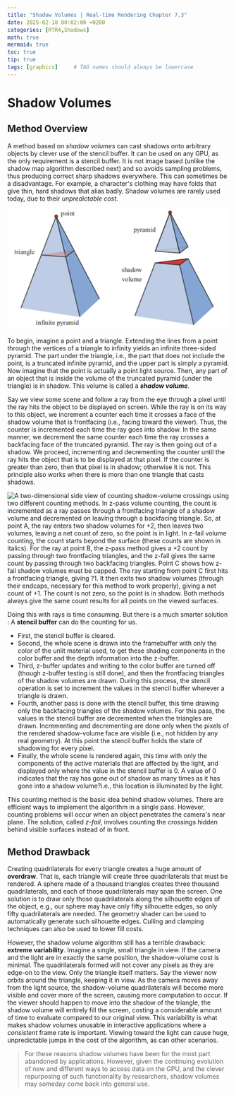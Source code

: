 ```yaml
---
title: "Shadow Volumes | Real-time Rendering Chapter 7.3"
date: 2025-02-18 00:02:00 +0200
categories: [RTR4,Shadows]
math: true
mermaid: true
toc: true
tip: true
tags: [graphics]     # TAG names should always be lowercase
---
```

# Shadow Volumes
## Method Overview
A method based on *shadow volumes* can cast shadows onto arbitrary objects by clever use of the stencil buffer. It can be used on any GPU, as the only requirement is a stencil buffer. It is not image based (unlike the shadow map algorithm described next) and so avoids sampling problems, thus producing correct sharp shadows everywhere. This can sometimes be a disadvantage. For example, a character's clothing may have folds that give thin, hard shadows that alias badly. Shadow volumes are rarely used today, due to their *unpredictable cost*.

![Left: the lines from a point light are extended through the vertices of a triangle to form an infinite pyramid. Right: the upper part is a pyramid, and the lower part is an infinite truncated pyramid, also called the shadow volume. All geometry that is inside the shadow volume is in shadow.](../images/2025-02-25_17.00.00.png)

To begin, imagine a point and a triangle. Extending the lines from a point through the vertices of a triangle to infinity yields an infinite three-sided pyramid. The part under the triangle, i.e., the part that does not include the point, is a truncated infinite pyramid, and the upper part is simply a pyramid. Now imagine that the point is actually a point light source. Then, any part of an object that is inside the volume of the truncated pyramid (under the triangle) is in shadow. This volume is called a ***shadow volume***.

Say we view some scene and follow a ray from the eye through a pixel until the ray hits the object to be displayed on screen. While the ray is on its way to this object, we increment a counter each time it crosses a face of the shadow volume that is frontfacing (i.e., facing toward the viewer). Thus, the counter is incremented each time the ray goes into shadow. In the same manner, we decrement the same counter each time the ray crosses a backfacing face of the truncated pyramid. The ray is then going out of a shadow. We proceed, incrementing and decrementing the counter until the ray hits the object that is to be displayed at that pixel. If the counter is greater than zero, then that pixel is in shadow; otherwise it is not. This principle also works when there is more than one triangle that casts shadows.

![A two-dimensional side view of counting shadow-volume crossings using two different counting methods. In z-pass volume counting, the count is incremented as a ray passes through a frontfacing triangle of a shadow volume and decremented on leaving through a backfacing triangle. So, at point A, the ray enters two shadow volumes for +2, then leaves two volumes, leaving a net count of zero, so the point is in light. In z-fail volume counting, the count starts beyond the surface (these counts are shown in italics). For the ray at point B, the z-pass method gives a +2 count by passing through two frontfacing triangles, and the z-fail gives the same count by passing through two backfacing triangles. Point C shows how z-fail shadow volumes must be capped. The ray starting from point C first hits a frontfacing triangle, giving ?1. It then exits two shadow volumes (through their endcaps, necessary for this method to work properly), giving a net count of +1. The count is not zero, so the point is in shadow. Both methods always give the same count results for all points on the viewed surfaces.](../images/2025-02-25_17.20.49.png)

Doing this with rays is time consuming. But there is a much smarter solution : A **stencil buffer** can do the counting for us. 
- First, the stencil buffer is cleared. 
- Second, the whole scene is drawn into the framebuffer with only the color of the unlit material used, to get these shading components in the color buffer and the depth information into the z-buffer. 
- Third, z-buffer updates and writing to the color buffer are turned off (though z-buffer testing is still done), and then the frontfacing triangles of the shadow volumes are drawn. During this process, the stencil operation is set to increment the values in the stencil buffer wherever a triangle is drawn. 
- Fourth, another pass is done with the stencil buffer, this time drawing only the backfacing triangles of the shadow volumes. For this pass, the values in the stencil buffer are decremented when the triangles are drawn. Incrementing and decrementing are done only when the pixels of the rendered shadow-volume face are visible (i.e., not hidden by any real geometry). At this point the stencil buffer holds the state of shadowing for every pixel. 
- Finally, the whole scene is rendered again, this time with only the components of the active materials that are affected by the light, and displayed only where the value in the stencil buffer is 0. A value of 0 indicates that the ray has gone out of shadow as many times as it has gone into a shadow volume?i.e., this location is illuminated by the light.

This counting method is the basic idea behind shadow volumes. There are efficient ways to implement the algorithm in a single pass. However, counting problems will occur when an object penetrates the camera's near plane. The solution, called *z-fail*, involves counting the crossings hidden behind visible surfaces instead of in front.


## Method Drawback

Creating quadrilaterals for every triangle creates a huge amount of **overdraw**. That is, each triangle will create three quadrilaterals that must be rendered. A sphere made of a thousand triangles creates three thousand quadrilaterals, and each of those quadrilaterals may span the screen. One solution is to draw only those quadrilaterals along the silhouette edges of the object, e.g., our sphere may have only fifty silhouette edges, so only fifty quadrilaterals are needed. The geometry shader can be used to automatically generate such silhouette edges. Culling and clamping techniques can also be used to lower fill costs.

However, the shadow volume algorithm still has a terrible drawback: **extreme variability**. Imagine a single, small triangle in view. If the camera and the light are in exactly the same position, the shadow-volume cost is minimal. The quadrilaterals formed will not cover any pixels as they are edge-on to the view. Only the triangle itself matters. Say the viewer now orbits around the triangle, keeping it in view. As the camera moves away from the light source, the shadow-volume quadrilaterals will become more visible and cover more of the screen, causing more computation to occur. If the viewer should happen to move into the shadow of the triangle, the shadow volume will entirely fill the screen, costing a considerable amount of time to evaluate compared to our original view. This variability is what makes shadow volumes unusable in interactive applications where a *consistent* frame rate is important. Viewing toward the light can cause huge, unpredictable jumps in the cost of the algorithm, as can other scenarios.

> For these reasons shadow volumes have been for the most part abandoned by applications. However, given the continuing evolution of new and different ways to access data on the GPU, and the clever repurposing of such functionality by researchers, shadow volumes may someday come back into general use.
<!--
## Lists

### Ordered list

1. Firstly
2. Secondly
3. Thirdly

### Unordered list

- Chapter
  + Section
    * Paragraph

### ToDo list

- [ ] Job
  + [x] Step 1
  + [x] Step 2
  + [ ] Step 3

### Description list

Sun
: the star around which the earth orbits

Moon
: the natural satellite of the earth, visible by reflected light from the sun

## Block Quote

> This line shows the _block quote_.

## Prompts

> An example showing the `tip` type prompt.
{: .prompt-tip }

> An example showing the `info` type prompt.
{: .prompt-info }

> An example showing the `warning` type prompt.
{: .prompt-warning }

> An example showing the `danger` type prompt.
{: .prompt-danger }

## Footnote

Click the hook will locate the footnote[^footnote], and here is another footnote[^fn-nth-2].

## Inline code

This is an example of `Inline Code`.

## Filepath

Here is the `/path/to/the/file.extend`{: .filepath}.

### Dark/Light mode & Shadow

The image below will toggle dark/light mode based on theme preference, notice it has shadows.

![light mode only](/posts/20190808/devtools-light.png){: .light .w-75 .shadow .rounded-10 w='1212' h='668' }
![dark mode only](/posts/20190808/devtools-dark.png){: .dark .w-75 .shadow .rounded-10 w='1212' h='668' }


## Reverse Footnote

[^footnote]: The footnote source
[^fn-nth-2]: The 2nd footnote source
-->